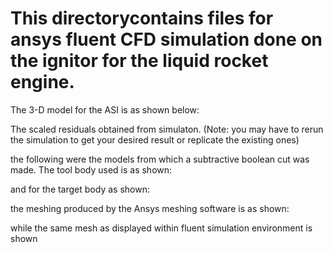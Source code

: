 # This directorycontains files for ansys fluent CFD simulation done on the ignitor for the liquid rocket engine.

The 3-D model for the ASI is as shown below:

The scaled residuals obtained from simulaton. (Note: you may have to rerun the simulation to get your desired result or replicate the existing ones)

the following were the models from which a subtractive boolean cut was made. The tool body used is as shown:

and for the target body as shown:

the meshing produced by the Ansys meshing software is as shown:

while the same mesh as displayed within fluent simulation environment is shown
